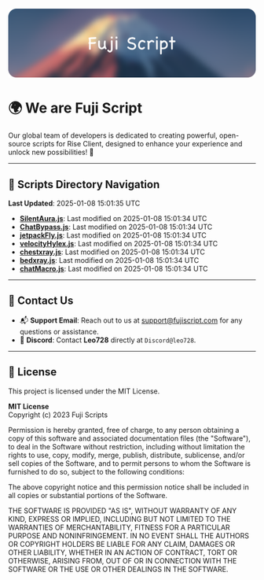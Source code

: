 ![Banner](.github/b.webp)

# 🌍 **We are Fuji Script**

Our global team of developers is dedicated to creating powerful, open-source scripts for Rise Client, designed to enhance your experience and unlock new possibilities! 🌟

---
<!-- SCRIPTS_NAVIGATION_START -->
## 📂 **Scripts Directory Navigation**

**Last Updated**: 2025-01-08 15:01:35 UTC

- **[SilentAura.js](scripts/SilentAura.js)**: Last modified on 2025-01-08 15:01:34 UTC
- **[ChatBypass.js](scripts/ChatBypass.js)**: Last modified on 2025-01-08 15:01:34 UTC
- **[jetpackFly.js](scripts/jetpackFly.js)**: Last modified on 2025-01-08 15:01:34 UTC
- **[velocityHylex.js](scripts/velocityHylex.js)**: Last modified on 2025-01-08 15:01:34 UTC
- **[chestxray.js](scripts/chestxray.js)**: Last modified on 2025-01-08 15:01:34 UTC
- **[bedxray.js](scripts/bedxray.js)**: Last modified on 2025-01-08 15:01:34 UTC
- **[chatMacro.js](scripts/chatMacro.js)**: Last modified on 2025-01-08 15:01:34 UTC

<!-- SCRIPTS_NAVIGATION_END -->

---

## 💬 **Contact Us**  
- 📬 **Support Email**: Reach out to us at [support@fujiscript.com](mailto:support@fujiscript.com) for any questions or assistance.  
- 💬 **Discord**: Contact **Leo728** directly at `Discord@leo728`.

---

## 📜 **License**

This project is licensed under the MIT License.  

**MIT License**  
Copyright (c) 2023 Fuji Scripts  

Permission is hereby granted, free of charge, to any person obtaining a copy of this software and associated documentation files (the "Software"), to deal in the Software without restriction, including without limitation the rights to use, copy, modify, merge, publish, distribute, sublicense, and/or sell copies of the Software, and to permit persons to whom the Software is furnished to do so, subject to the following conditions:  

The above copyright notice and this permission notice shall be included in all copies or substantial portions of the Software.  

THE SOFTWARE IS PROVIDED "AS IS", WITHOUT WARRANTY OF ANY KIND, EXPRESS OR IMPLIED, INCLUDING BUT NOT LIMITED TO THE WARRANTIES OF MERCHANTABILITY, FITNESS FOR A PARTICULAR PURPOSE AND NONINFRINGEMENT. IN NO EVENT SHALL THE AUTHORS OR COPYRIGHT HOLDERS BE LIABLE FOR ANY CLAIM, DAMAGES OR OTHER LIABILITY, WHETHER IN AN ACTION OF CONTRACT, TORT OR OTHERWISE, ARISING FROM, OUT OF OR IN CONNECTION WITH THE SOFTWARE OR THE USE OR OTHER DEALINGS IN THE SOFTWARE.  
